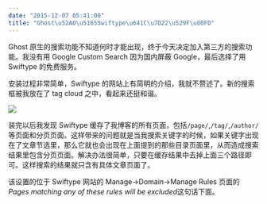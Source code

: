 ```yaml
---
date: "2015-12-07 05:41:00"
title: "Ghost\u52A0\u5165Swiftype\u641C\u7D22\u529F\u80FD"
---
```


Ghost 原生的搜索功能不知道何时才能出现，终于今天决定加入第三方的搜索功能。我没有用 Google Custom Search 因为国内屏蔽 Google，最后选择了用 Swiftype 的免费服务。

安装过程非常简单，Swiftype 的网站上有简明的介绍，我就不赘述了。新的搜索框被我放在了 tag cloud 之中，看起来还挺和谐。

![](https://architech-blog.s3-ap-southeast-1.amazonaws.com/content/images/2015/12/Screenshot--7-.png)

装完以后我发现 Swiftype 缓存了我博客的所有页面，包括`/page/`,`/tag/`,`/author/`等页面和分页页面。这样带来的问题就是当我搜索关键字的时候，如果关键字出现在了文章节选里，那么它就也会出现在上面提到的那些目录页面里，从而造成搜索结果里包含分页页面。解决办法很简单，只要在缓存结果中去掉上面三个路径即可。这样搜索的结果就只含有具体文章页面了。

该设置的位于 Swiftype 网站的 Manage->Domain->Manage Rules 页面的*Pages matching any of these rules will be excluded*这句话下面。
